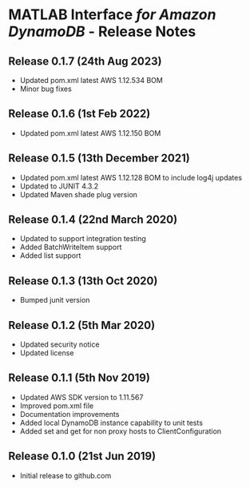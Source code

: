 # MATLAB Interface *for Amazon DynamoDB* - Release Notes

## Release 0.1.7 (24th Aug 2023)

* Updated pom.xml latest AWS 1.12.534 BOM
* Minor bug fixes

## Release 0.1.6 (1st Feb 2022)

* Updated pom.xml latest AWS 1.12.150 BOM

## Release 0.1.5 (13th December 2021)

* Updated pom.xml latest AWS 1.12.128 BOM to include log4j updates
* Updated to JUNIT 4.3.2
* Updated Maven shade plug version

## Release 0.1.4 (22nd March 2020)

* Updated to support integration testing
* Added BatchWriteItem support
* Added list support

## Release 0.1.3 (13th Oct 2020)

* Bumped junit version

## Release 0.1.2 (5th Mar 2020)

* Updated security notice
* Updated license

## Release 0.1.1 (5th Nov 2019)

* Updated AWS SDK version to 1.11.567
* Improved pom.xml file
* Documentation improvements
* Added local DynamoDB instance capability to unit tests
* Added set and get for non proxy hosts to ClientConfiguration

## Release 0.1.0 (21st Jun 2019)

* Initial release to github.com

[//]: #  (Copyright 2019-2021 The MathWorks, Inc.)
